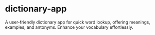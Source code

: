 # dictionary-app
A user-friendly dictionary app for quick word lookup, offering meanings, examples, and antonyms. Enhance your vocabulary effortlessly.
